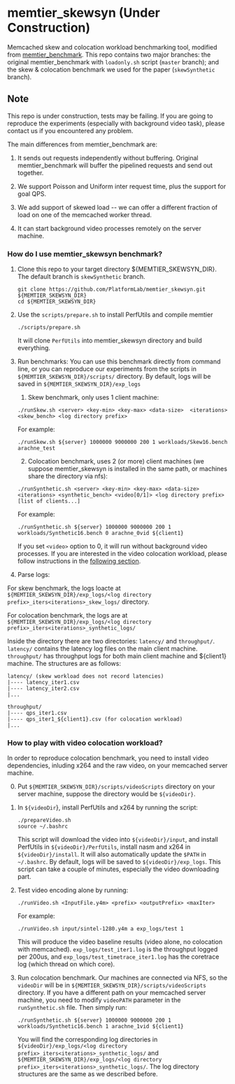 # memtier_skewsyn (Under Construction)

Memcached skew and colocation workload benchmarking tool, modified from
[memtier_benchmark](https://github.com/RedisLabs/memtier_benchmark).
This repo contains two major branches:
the original memtier_benchmark with `loadonly.sh` script (`master` branch);
and the skew & colocation benchmark we used for the paper
(`skewSynthetic` branch).

## Note
This repo is under construction, tests may be failing.
If you are going to reproduce the experiments (especially with background video
task), please contact us if you encountered any problem.

The main differences from memtier_benchmark are:
1. It sends out requests independently without buffering. Original memtier_benchmark
will buffer the pipelined requests and send out together.

2. We support Poisson and Uniform inter request time, plus the support for goal
QPS.

3. We add support of skewed load -- we can offer a different fraction of load on
one of the memcached worker thread.

4. It can start background video processes remotely on the server machine.

### How do I use memtier_skewsyn benchmark?

1. Clone this repo to your target directory ${MEMTIER_SKEWSYN_DIR}.
The default branch is `skewSynthetic` branch.

    ```
	git clone https://github.com/PlatformLab/memtier_skewsyn.git ${MEMTIER_SKEWSYN_DIR}
	cd ${MEMTIER_SKEWSYN_DIR}
    ```

2. Use the `scripts/prepare.sh` to install PerfUtils and compile memtier
    ```
    ./scripts/prepare.sh
    ```
    It will clone `PerfUtils` into memtier_skewsyn directory and build everything.

3. Run benchmarks:
You can use this benchmark directly from command line, or you can reproduce
our experiments from the scripts in `${MEMTIER_SKEWSYN_DIR}/scripts/` directory.
By default, logs will be saved in `${MEMTIER_SKEWSYN_DIR}/exp_logs`

    1) Skew benchmark, only uses 1 client machine:
    ```
    ./runSkew.sh <server> <key-min> <key-max> <data-size>  <iterations> <skew_bench> <log directory prefix>
    ```
    For example:
    ```
    ./runSkew.sh ${server} 1000000 9000000 200 1 workloads/Skew16.bench arachne_test
    ```

    2) Colocation benchmark, uses 2 (or more) client machines (we suppose memtier_skewsyn is installed in
    the same path, or machines share the directory via nfs):
    ```
    ./runSynthetic.sh <server> <key-min> <key-max> <data-size> <iterations> <synthetic_bench> <video[0/1]> <log directory prefix> [list of clients...]
    ```
    For example:
    ```
    ./runSynthetic.sh ${server} 1000000 9000000 200 1 workloads/Synthetic16.bench 0 arachne_0vid ${client1}
    ```
    If you set `<video>` option to 0, it will run without background video processes.
    If you are interested in the video colocation workload, please follow
    instructions in the [following section](#how-to-play-with-video-colocation-workload).

4. Parse logs:

For skew benchmark, the logs loacte at
`${MEMTIER_SKEWSYN_DIR}/exp_logs/<log directory prefix>_iters<iterations>_skew_logs/`
directory.

For colocation benchmark, the logs are at
`${MEMTIER_SKEWSYN_DIR}/exp_logs/<log directory prefix>_iters<iterations>_synthetic_logs/`

Inside the directory there are two directories: `latency/` and `throughput/`.
`latency/` contains the latency log files on the main client machine.
`throughput/` has throughput logs for both main client machine and ${client1}
machine. The structures are as follows:

```
latency/ (skew workload does not record latencies)
|---- latency_iter1.csv
|---- latency_iter2.csv
|...

throughput/
|---- qps_iter1.csv
|---- qps_iter1_${client1}.csv (for colocation workload)
|...
```

### How to play with video colocation workload?

In order to reproduce colocation benchmark, you need to install video dependencies,
inluding x264 and the raw video, on your memcached server machine.

0. Put `${MEMTIER_SKEWSYN_DIR}/scripts/videoScripts` directory on your server machine,
suppose the directory would be `${videoDir}`.

1. In `${videoDir`}, install PerfUtils and x264 by running the script:
    ```
    ./prepareVideo.sh
    source ~/.bashrc
    ```
    This script will download the video into `${videoDir}/input`, and install PerfUtils
    in `${videoDir}/PerfUtils`, install nasm and x264 in `${videoDir}/install`.
    It will also automatically update the `$PATH` in `~/.bashrc`. By default, logs
    will be saved to `${videoDir}/exp_logs`.
    This script can take a couple of minutes, especially the video downloading
    part.

2. Test video encoding alone by running:
    ```
    ./runVideo.sh <InputFile.y4m> <prefix> <outputPrefix> <maxIter>
    ```
    For example:
    ```
    ./runVideo.sh input/sintel-1280.y4m a exp_logs/test 1
    ```
    This will produce the video baseline results (video alone, no colocation
    with memcached).  `exp_logs/test_iter1.log` is the throughput logged per
    200us, and `exp_logs/test_timetrace_iter1.log` has the coretrace log (which
    thread on which core).

3. Run colocation benchmark. Our machines are connected via NFS, so the
`videoDir` will be in `${MEMTIER_SKEWSYN_DIR}/scripts/videoScripts` directory.
If you have a different path on your memcached server machine, you need to
modify `videoPATH` parameter in the `runSynthetic.sh` file. Then simply run:
    ```
    ./runSynthetic.sh ${server} 1000000 9000000 200 1 workloads/Synthetic16.bench 1 arachne_1vid ${client1}
    ```
    You will find the corresponding log directories in
    `${videoDir}/exp_logs/<log directory prefix>_iters<iterations>_synthetic_logs/` and
    `${MEMTIER_SKEWSYN_DIR}/exp_logs/<log directory prefix>_iters<iterations>_synthetic_logs/`.
    The log directory structures are the same as we described before.

